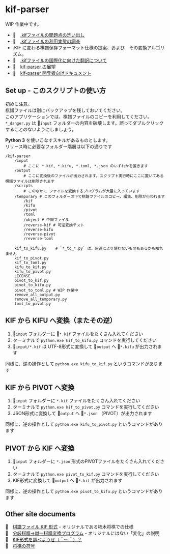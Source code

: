 # kif-parser

WIP 作業中です。  

* 📖　[.kifファイルの問題点の洗い出し](./docs/research.md)
* 📖　[.kifファイルの利用実態の調査](./docs/examples)
* .KIF に変わる棋譜保存フォーマット仕様の提案、および　その変換アルゴリズム。
* 📖　[.kifファイルの国際化に向けた翻訳について](./docs/translation.md)
* 📖　[kif-parser の展望](./docs/vision.md)  
* 📖　[kif-parser 開発者向けドキュメント](./docs/developer.md)  

## Set up - このスクリプトの使い方

初めに注意。  
棋譜ファイルは別にバックアップを残しておいてください。  
このアプリケーションでは、棋譜ファイルのコピーを利用してください。  
`*_danger.py` は 📂`input` フォルダーの内容を破壊します。誤ってダブルクリックすることのないようにしましょう。  

**Python 3** を使いこなすスキルがあるものとします。  
リリース時に必要なフォルダー階層は以下の通りです  

```plain
/kif-parser
    /input
        # ここに *.kif, *.kifu, *.toml, *.json のいずれかを置きます
    /output
        # ここに変換後のファイルが出力されます。スクリプト実行時にここに置いてある棋譜ファイルは削除されます
    /scripts
        # このなかに ファイルを変換するプログラムが大量に入っています
    /temporary # このフォルダーの下で棋譜ファイルのコピー、編集、削除が行われます
        /kif
        /kifu
        /pivot
        /toml
        /object # 中間ファイル
        /reverse-kif # 可逆変換テスト
        /reverse-kifu
        /reverse-pivot
        /reverse-toml

    kif_to_kifu.py    # `*_to_*.py` は、用途により使わないものもあるかも知れません
    kif_to_pivot.py
    kif_to_toml.py
    kifu_to_kif.py
    kifu_to_pivot.py
    LICENSE
    pivot_to_kif.py
    pivot_to_kifu.py
    pivot_to_toml.py # WIP 作業中
    remove_all_output.py
    remove_all_temporary.py
    toml_to_pivot.py
```

## KIF から KIFU へ変換（またその逆）

1. 📂`input` フォルダーに 📄`*.kif` ファイルをたくさん入れてください
2. ターミナルで `python.exe kif_to_kifu.py` コマンドを実行してください
3. 📄`input/*.kif` は UTF-8形式に変換して 📂`output` へ 📄`*.kifu` が出力されます

同様に、逆の操作として `python.exe kifu_to_kif.py` というコマンドがあります  


## KIF から PIVOT へ変換

1. 📂`input` フォルダーに `*.kif` ファイルをたくさん入れてください
2. ターミナルで `python.exe kif_to_pivot.py` コマンドを実行してください
3. JSON形式に変換して 📂`output` へ 📄`*.json` （PIVOT）が出力されます

同様に、逆の操作として `python.exe kifu_to_pivot.py` というコマンドがあります

## PIVOT から KIF へ変換

1. 📂`input` フォルダーに `*.json` 形式のPIVOTファイルをたくさん入れてください
2. ターミナルで `python.exe pivot_to_kif.py` コマンドを実行してください
3. KIF形式に変換して 📂`output` へ 📄`*.kif` が出力されます

同様に、逆の操作として `python.exe pivot_to_kifu.py` というコマンドがあります

## Other site documents

📖　[棋譜ファイル KIF 形式](http://kakinoki.o.oo7.jp/kif_format.html) - オリジナルである柿木将棋での仕様  
📖　[分岐棋譜→単一棋譜変換プログラム](http://www.hakusa.net/computer/free/kifuconv.html) - オリジナルにはない「変化」の説明  
📖　[KIF形式を調べようぜ（＾～＾）？](https://crieit.net/drafts/6150ffc21e0de)  
📖　[将棋の符号](https://crieit.net/drafts/615192ae93d14)  
